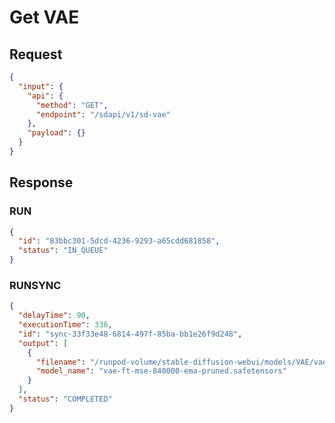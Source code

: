 # Get VAE

## Request

```json
{
  "input": {
    "api": {
      "method": "GET",
      "endpoint": "/sdapi/v1/sd-vae"
    },
    "payload": {}
  }
}
```

## Response

### RUN

```json
{
  "id": "83bbc301-5dcd-4236-9293-a65cdd681858",
  "status": "IN_QUEUE"
}
```

### RUNSYNC

```json
{
  "delayTime": 90,
  "executionTime": 336,
  "id": "sync-33f33e48-6814-497f-85ba-bb1e26f9d248",
  "output": [
    {
      "filename": "/runpod-volume/stable-diffusion-webui/models/VAE/vae-ft-mse-840000-ema-pruned.safetensors",
      "model_name": "vae-ft-mse-840000-ema-pruned.safetensors"
    }
  ],
  "status": "COMPLETED"
}
```